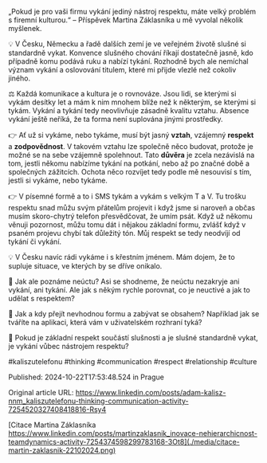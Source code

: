 „Pokud je pro vaši firmu vykání jediný nástroj respektu, máte velký problém s firemní kulturou.“ – Příspěvek Martina Záklasníka u mě vyvolal několik myšlenek.


💡 V Česku, Německu a řadě dalších zemí je ve veřejném životě slušné si standardně vykat. Konvence slušného chování říkají dostatečně jasně, kdo případně komu podává ruku a nabízí tykání. Rozhodně bych ale nemíchal význam vykání a oslovování titulem, které mi přijde vlezlé než cokoliv jiného.


⚖️ Každá komunikace a kultura je o rovnováze. Jsou lidi, se kterými si vykám desítky let a mám k nim mnohem blíže než k některým, se kterými si tykám. Vykání a tykání tedy neovlivňuje zásadně kvalitu vztahu. Absence vykání ještě neříká, že ta forma není suplována jinými prostředky.


👉 Ať už si vykáme, nebo tykáme, musí být jasný **vztah**, vzájemný **respekt** a **zodpovědnost**. V takovém vztahu lze společně něco budovat, protože je možné se na sebe vzájemně spolehnout. Tato **důvěra** je zcela nezávislá na tom, jestli někomu nabízíme tykání na potkání, nebo až po značné době a společných zážitcích. Ochota něco rozvíjet tedy podle mě nesouvisí s tím, jestli si vykáme, nebo tykáme.


👉 V písemné formě a to i SMS tykám a vykám s velkým T a V. Tu trošku respektu snad můžu svým přátelům projevit i když jsme si naroveň a občas musím skoro-chytrý telefon přesvědčovat, že umím psát. Když už někomu věnuji pozornost, můžu tomu dát i nějakou základní formu, zvlášť když v psaném projevu chybí tak důležitý tón. Můj respekt se tedy neodvíjí od tykání či vykání.


💡 V Česku navíc rádi vykáme i s křestním jménem. Mám dojem, že to supluje situace, ve kterých by se dříve onikalo.


🤔 Jak ale poznáme neúctu? Asi se shodneme, že neúctu nezakryje ani vykání, ani tykání. Ale jak s někým rychle porovnat, co je neuctivé a jak to udělat s respektem?


🤔 Jak a kdy přejít nevhodnou formu a zabývat se obsahem? Například jak se tváříte na aplikaci, která vám v uživatelském rozhraní tyká?


🤔 Pokud je základní respekt součástí slušnosti a je slušné standardně vykat, je vykání vůbec nástrojem respektu?


#kaliszutelefonu #thinking #communication #respect #relationship #culture


Published: 2024-10-22T17:53:48.524 in Prague

Original article URL: https://www.linkedin.com/posts/adam-kalisz-nnm_kaliszutelefonu-thinking-communication-activity-7254520327408418816-Rsy4

[Citace Martina Záklasníka https://www.linkedin.com/posts/martinzaklasnik_inovace-nehierarchicnost-teamdynamics-activity-7254374598299783168-3Ot8](./media/citace-martin-zaklasnik-22102024.png)

